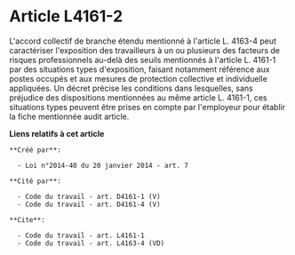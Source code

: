 # Article L4161-2

L'accord collectif de branche étendu mentionné à l'article L. 4163-4 peut caractériser l'exposition des travailleurs à un ou
plusieurs des facteurs de risques professionnels au-delà des seuils mentionnés à l'article L. 4161-1 par des situations types
d'exposition, faisant notamment référence aux postes occupés et aux mesures de protection collective et individuelle
appliquées. Un décret précise les conditions dans lesquelles, sans préjudice des dispositions mentionnées au même article L.
4161-1, ces situations types peuvent être prises en compte par l'employeur pour établir la fiche mentionnée audit article.

**Liens relatifs à cet article**

	**Créé par**:

	  - Loi n°2014-40 du 20 janvier 2014 - art. 7

	**Cité par**:

	  - Code du travail - art. D4161-1 (V)
	  - Code du travail - art. D4161-4 (V)

	**Cite**:

	  - Code du travail - art. L4161-1
	  - Code du travail - art. L4163-4 (VD)
